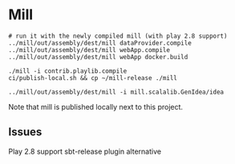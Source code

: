 Mill
====

```shell script
# run it with the newly compiled mill (with play 2.8 support)
../mill/out/assembly/dest/mill dataProvider.compile
../mill/out/assembly/dest/mill webApp.compile
../mill/out/assembly/dest/mill webApp docker.build

./mill -i contrib.playlib.compile
ci/publish-local.sh && cp ~/mill-release ./mill

../mill/out/assembly/dest/mill -i mill.scalalib.GenIdea/idea
```
Note that mill is published locally next to this project.

Issues
------
Play 2.8 support
sbt-release plugin alternative
